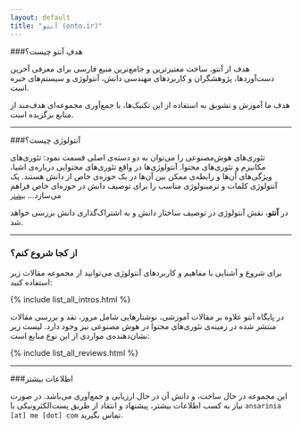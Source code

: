 ```yaml
---
layout: default
title: "آنتو (onto.ir)"
---
```


###هدفِ آنتو چیست؟

هدف از آنتو، ساخت معتبرترین و جامع‌ترین منبع فارسی برای معرفی آخرین دست‌آوردها، پژوهشگران و کاربردهای مهندسی دانش، آنتولوژی و سیستم‌های خبره است.

هدف ما آموزش و تشویق به استفاده از این تکنیک‌ها، با جمع‌آوری مجموعه‌ای هدف‌مند از منابع برگزیده است.

---

###آنتولوژی چیست؟

تئوری‌های هوش‌مصنوعی را می‌توان به دو دسته‌ی اصلی قسمت نمود: تئوری‌های مکانیزم و تئوری‌های محتوا. آنتولوژی‌ها در واقع تئوری‌های محتوایی درباره‌ی اشیا، ویژگی‌های آن‌ها و رابطه‌ی ممکن بین آن‌ها در یک حوزه‌ی خاص از دانش هستند. یک آنتولوژی کلمات و ترمینولوژی مناسب را برای توصیف دانش در حوزه‌ای خاص فراهم می‌سازد... <a href="{% post_url 2013-10-21-what_is_an_ontology %}"><small>بیشتر</small></a>


در **آنتو**، نقش آنتولوژی در توصیف ساختار دانش و به اشتراک‌گذاری دانش بررسی خواهد شد.

---

### از کجا شروع کنم؟

برای شروع و آشنایی با مفاهیم و کاربردهای آنتولوژی می‌توانید از مجموعه مقالات زیر استفاده کنید:

<div>
{% include list_all_intros.html %}
<br />
</div>

در پایگاه آنتو علاوه بر مقالات آموزشی، نوشتارهایی شامل مرور، نقد و بررسی مقالات منتشر شده در زمینه‌ی تئوری‌های محتوا در هوش مصنوعی نیز وجود دارد. لیست زیر نشان‌دهنده‌ی مواردی از این نوع منابع است:

<div>
{% include list_all_reviews.html %}
<br />
</div>

---

###اطلاعات بیشتر

این مجموعه در حال ساخت، و دانش آن در حال ارزیابی و جمع‌آوری می‌باشد. در صورت نیاز به کسب اطلاعات بیشتر، پیشنهاد و انتقاد از طریق پست‌الکترونیکی با <code>ansarinia [at] me [dot] com</code> تماس بگیرید.